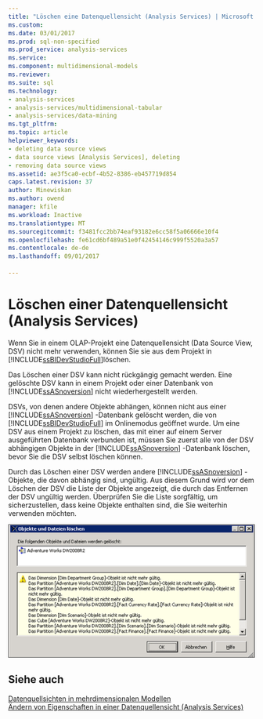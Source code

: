 ```yaml
---
title: "Löschen eine Datenquellensicht (Analysis Services) | Microsoft Docs"
ms.custom: 
ms.date: 03/01/2017
ms.prod: sql-non-specified
ms.prod_service: analysis-services
ms.service: 
ms.component: multidimensional-models
ms.reviewer: 
ms.suite: sql
ms.technology:
- analysis-services
- analysis-services/multidimensional-tabular
- analysis-services/data-mining
ms.tgt_pltfrm: 
ms.topic: article
helpviewer_keywords:
- deleting data source views
- data source views [Analysis Services], deleting
- removing data source views
ms.assetid: ae3f5ca0-ecbf-4b52-8386-eb457719d854
caps.latest.revision: 37
author: Minewiskan
ms.author: owend
manager: kfile
ms.workload: Inactive
ms.translationtype: MT
ms.sourcegitcommit: f3481fcc2bb74eaf93182e6cc58f5a06666e10f4
ms.openlocfilehash: fe61cd6bf489a51e0f42454146c999f5520a3a57
ms.contentlocale: de-de
ms.lasthandoff: 09/01/2017

---
```

# <a name="delete-a-data-source-view-analysis-services"></a>Löschen einer Datenquellensicht (Analysis Services)
  Wenn Sie in einem OLAP-Projekt eine Datenquellensicht (Data Source View, DSV) nicht mehr verwenden, können Sie sie aus dem Projekt in [!INCLUDE[ssBIDevStudioFull](../../includes/ssbidevstudiofull-md.md)]löschen.  
  
 Das Löschen einer DSV kann nicht rückgängig gemacht werden. Eine gelöschte DSV kann in einem Projekt oder einer Datenbank von [!INCLUDE[ssASnoversion](../../includes/ssasnoversion-md.md)] nicht wiederhergestellt werden.  
  
 DSVs, von denen andere Objekte abhängen, können nicht aus einer [!INCLUDE[ssASnoversion](../../includes/ssasnoversion-md.md)] -Datenbank gelöscht werden, die von [!INCLUDE[ssBIDevStudioFull](../../includes/ssbidevstudiofull-md.md)] im Onlinemodus geöffnet wurde. Um eine DSV aus einem Projekt zu löschen, das mit einer auf einem Server ausgeführten Datenbank verbunden ist, müssen Sie zuerst alle von der DSV abhängigen Objekte in der [!INCLUDE[ssASnoversion](../../includes/ssasnoversion-md.md)] -Datenbank löschen, bevor Sie die DSV selbst löschen können.  
  
 Durch das Löschen einer DSV werden andere [!INCLUDE[ssASnoversion](../../includes/ssasnoversion-md.md)] -Objekte, die davon abhängig sind, ungültig. Aus diesem Grund wird vor dem Löschen der DSV die Liste der Objekte angezeigt, die durch das Entfernen der DSV ungültig werden. Überprüfen Sie die Liste sorgfältig, um sicherzustellen, dass keine Objekte enthalten sind, die Sie weiterhin verwenden möchten.  
  
 ![Löschen Sie im Dialogfeld Objekte](../../analysis-services/multidimensional-models/media/ssas-olapdsv-deleteobjects.gif "Löschobjekte (Dialogfeld)")  
  
## <a name="see-also"></a>Siehe auch  
 [Datenquellsichten in mehrdimensionalen Modellen](../../analysis-services/multidimensional-models/data-source-views-in-multidimensional-models.md)   
 [Ändern von Eigenschaften in einer Datenquellensicht &#40;Analysis Services&#41;](../../analysis-services/multidimensional-models/change-properties-in-a-data-source-view-analysis-services.md)  
  
  

